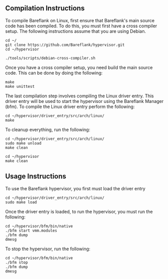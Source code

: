 ## Compilation Instructions

To compile Bareflank on Linux, first ensure that Bareflank's main source code
has been compiled. To do this, you must first have a cross compiler setup.
The following instructions assume that you are using Debian.

```
cd ~/
git clone https://github.com/Bareflank/hypervisor.git
cd ~/hypervisor

./tools/scripts/debian-cross-compiler.sh
```

Once you have a cross compiler setup, you need build the main source code. This
can be done by doing the following:

```
make
make unittest
```

The last compilation step involves compiling the Linux driver entry. This
driver entry will be used to start the hypervisor using the Bareflank Manager
(bfm). To compile the Linux driver entry perform the following:

```
cd ~/hypervisor/driver_entry/src/arch/linux/
make
```

To cleanup everything, run the following:

```
cd ~/hypervisor/driver_entry/src/arch/linux/
sudo make unload
make clean

cd ~/hypervisor
make clean
```

## Usage Instructions

To use the Bareflank hypervisor, you first must load the driver entry

```
cd ~/hypervisor/driver_entry/src/arch/linux/
sudo make load
```

Once the driver entry is loaded, to run the hypervisor, you must run the
following:

```
cd ~/hypervisor/bfm/bin/native
./bfm start vmm.modules
./bfm dump
dmesg
```

To stop the hypervisor, run the following:

```
cd ~/hypervisor/bfm/bin/native
./bfm stop
./bfm dump
dmesg
```
